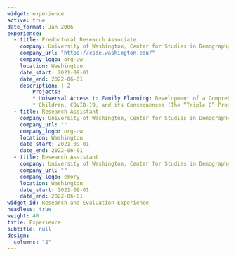 ```yaml
---
widget: experience
active: true
date_format: Jan 2006
experience:
  - title: Predoctoral Research Associate
    company: University of Washington, Center for Studies in Demography and Ecology
    company_url: "https://csde.washington.edu/"
    company_logo: org-uw
    location: Washington
    date_start: 2021-09-01
    date_end: 2022-06-01
    description: |-2
        Projects:
        * Universal Access to Family Planning: Development of a Comprehensive Measurement
        * Children, COVID-19, and its Consequences (The “Triple C” Project)
  - title: Research Assistant
    company: University of Washington, Center for Studies in Demography and Ecology
    company_url: ""
    company_logo: org-uw
    location: Washington
    date_start: 2021-09-01
    date_end: 2022-06-01
  - title: Research Assistant
    company: University of Washington, Center for Studies in Demography and Ecology
    company_url: ""
    company_logo: emory
    location: Washington
    date_start: 2021-09-01
    date_end: 2022-06-01
widget_id: Research and Evaluation Experience
headless: true
weight: 40
title: Experience
subtitle: null
design:
  columns: "2"
---
```

